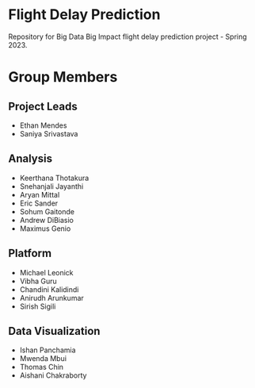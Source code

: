 # Flight Delay Prediction
Repository for Big Data Big Impact flight delay prediction project - Spring 2023.

# Group Members
## Project Leads
* Ethan Mendes
* Saniya Srivastava
## Analysis
* Keerthana Thotakura
* Snehanjali Jayanthi
* Aryan Mittal
* Eric Sander
* Sohum Gaitonde
* Andrew DiBiasio
* Maximus Genio

## Platform
* Michael Leonick
* Vibha Guru
* Chandini Kalidindi
* Anirudh Arunkumar
* Sirish Sigili

## Data Visualization
* Ishan Panchamia
* Mwenda Mbui
* Thomas Chin
* Aishani Chakraborty